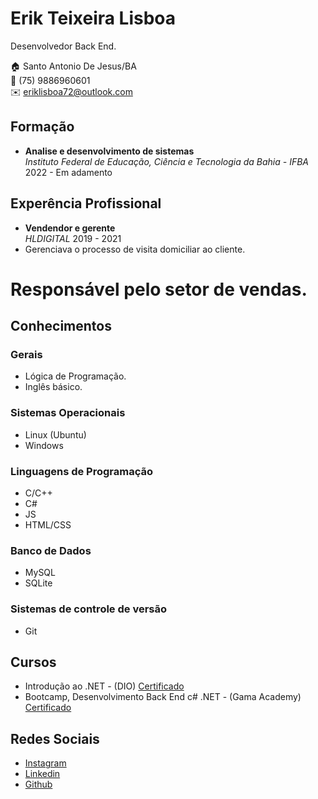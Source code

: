 # Erik Teixeira Lisboa
Desenvolvedor Back End.

:house: Santo Antonio De Jesus/BA <br>
:iphone: (75) 9886960601 <br>
:envelope: eriklisboa72@outlook.com <br>

## Formação 

* **Analise e desenvolvimento de sistemas** <br>
*Instituto Federal de Educação, Ciência e Tecnologia da Bahia - IFBA* <br>
2022 - Em adamento 

## Experência Profissional 

* **Vendendor e gerente** <br>
*HLDIGITAL*
2019 - 2021
 * Gerenciava o processo de visita domiciliar ao cliente.
 # Responsável pelo setor de vendas.
 
 ## Conhecimentos

### Gerais
* Lógica de Programação.
* Inglês básico.

### Sistemas Operacionais
* Linux (Ubuntu)
* Windows


### Linguagens de Programação
* C/C++
* C#
* JS
* HTML/CSS

### Banco de Dados
* MySQL
* SQLite


### Sistemas de controle de versão
* Git
 
 ## Cursos 
 * Introdução ao .NET - (DIO) [Certificado](https://hermes.digitalinnovation.one/certificates/BF899EA9.pdf)
 * Bootcamp, Desenvolvimento Back End c# .NET - (Gama Academy) [Certificado](https://drive.google.com/file/d/1Y2DZcY3wMGbi3ANHomHO55qsDz6_FoK9/view?usp=sharing)
 
 ## Redes Sociais
*  [Instagram](https://www.instagram.com/eriklisboa1/?next=%2F)
*  [Linkedin](https://https://www.linkedin.com/in/eriklisboa1/)
*  [Github](https://github.com/eriklisboa1)
